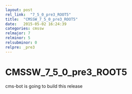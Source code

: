 ```yaml
---
layout: post
rel_link:  "7_5_0_pre3_ROOT5"
title:  "CMSSW_7_5_0_pre3_ROOT5"
date:   2015-05-02 16:24:39
categories: cmssw
relmajor: 7
relminor: 5
relsubminor: 0
relpre: _pre3
---
```


# CMSSW_7_5_0_pre3_ROOT5
cms-bot is going to build this release
